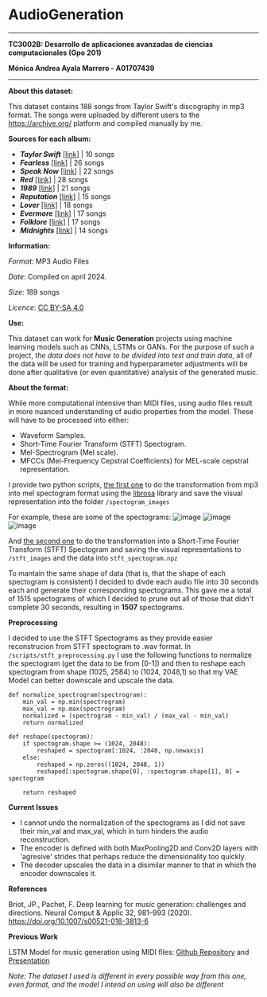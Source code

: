 # AudioGeneration
---
**TC3002B: Desarrollo de aplicaciones avanzadas de ciencias computacionales (Gpo 201)**

**Mónica Andrea Ayala Marrero - A01707439**

---
**About this dataset:**

This dataset contains 188 songs from Taylor Swift's discography in mp3 format. The songs were uploaded by different users to the https://archive.org/ platform and compiled manually by me.

**Sources for each album:**
- ***Taylor Swift*** [[link]](https://archive.org/details/cd_taylor-swift_taylor-swift/disc1/01.+Taylor+Swift+-+Tim+McGraw.flac) | 10 songs
- ***Fearless*** [[link]](https://archive.org/details/Fearless-Taylors-Version-Taylor-Swift) | 26 songs
- ***Speak Now*** [[link]](https://archive.org/details/Speak-Now-Taylors-Version-Taylor-Swift) | 22 songs
- ***Red*** [[link]](https://archive.org/details/Red-Album-Taylor-Swift-Taylors-Version) | 28 songs
- ***1989*** [[link]](https://archive.org/details/1989-taylors-version) | 21 songs
- ***Reputation*** [[link]](https://archive.org/details/reputation-cd) | 15 songs
- ***Lover*** [[link]](https://archive.org/details/lover-cd/14+Audio+Track.aiff) | 18 songs
- ***Evermore*** [[link]](https://archive.org/details/happiness_20240409) | 17 songs
- ***Folklore*** [[link]](https://archive.org/details/epiphany_20240407) | 17 songs
- ***Midnights*** [[link]](https://archive.org/details/01.-lavender-haze) | 14 songs

**Information:**

*Format*: MP3 Audio Files

*Date*: Compiled on april 2024. 

*Size*: 189 songs

*Licence*: [CC BY-SA 4.0](https://creativecommons.org/licenses/by-sa/4.0/)

**Use:**

This dataset can work for **Music Generation** projects using machine learning models such as CNNs, LSTMs or GANs. For the purpose of such a project, *the data does not have to be divided into test and train data*, all of the data will be used for training and hyperparameter adjustments will be done after qualitative (or even quantitative) analysis of the generated music.

**About the format:**

While more computational intensive than MIDI files, using audio files result in more nuanced understanding of audio properties from the model. These will have to be processed into either:
- Waveform Samples.
- Short-Time Fourier Transform (STFT) Spectogram.
- Mel-Spectrogram (Mel scale).
- MFCCs (Mel-Frequency Cepstral Coefficients) for MEL-scale cepstral representation.

I provide two python scripts, [the first one](https://github.com/monica-ayala/AudioGeneration/blob/main/scripts/mel-preprocessing.py) to do the transformation from mp3 into mel spectogram format using the [librosa](https://pypi.org/project/librosa/) library and save the visual representation into the folder ```/spectogram_images```

For example, these are some of the spectograms:
![image](https://github.com/monica-ayala/AudioGeneration/assets/75228128/d1e2afdf-b67e-4efc-872f-eafad0077241)
![image](https://github.com/monica-ayala/AudioGeneration/assets/75228128/8b28371c-c98c-4414-8531-2c40096dd3b7)
![image](https://github.com/monica-ayala/AudioGeneration/assets/75228128/045c38a6-88bf-4054-b008-ccd1bb39126e)

And [the second one](https://github.com/monica-ayala/AudioGeneration/blob/main/scripts/stft-preprocessing.py) to do the transformation into a Short-Time Fourier Transform (STFT) Spectogram and saving the visual representations to ```/stft_images``` and the data into ```stft_spectogram.npz```

To mantain the same shape of data (that is, that the shape of each spectogram is consistent) I decided to divde each audio file into 30 seconds each and generate their corresponding spectograms. This gave me a total of 1515 spectograms of which I decided to prune out all of those that didn't complete 30 seconds, resulting in **1507** spectograms.

**Preprocessing**

I decided to use the STFT Spectograms as they provide easier reconstrucion from STFT spectogram to .wav format. In ```/scripts/stft_preprocessing.py``` I use the following functions to normalize the spectogram (get the data to be from [0-1]) and then to reshape each spectogram from shape (1025, 2584) to (1024, 2048,1) so that my VAE Model can better downscale and upscale the data.

```
def normalize_spectrogram(spectrogram):
    min_val = np.min(spectrogram)
    max_val = np.max(spectrogram)
    normalized = (spectrogram - min_val) / (max_val - min_val)
    return normalized

def reshape(spectogram):
    if spectogram.shape >= (1024, 2048):
        reshaped = spectogram[:1024, :2048, np.newaxis] 
    else:
        reshaped = np.zeros((1024, 2048, 1))
        reshaped[:spectogram.shape[0], :spectogram.shape[1], 0] = spectogram

    return reshaped
```
**Current Issues**
- I cannot undo the normalization of the spectograms as I did not save their min_val and max_val, which in turn hinders the audio reconstruction.
- The encoder is defined with both MaxPooling2D and Conv2D layers with 'agresive' strides that perhaps reduce the dimensionality too quickly.
- The decoder upscales the data in a disimilar manner to that in which the encoder downscales it.

**References**

Briot, JP., Pachet, F. Deep learning for music generation: challenges and directions. Neural Comput & Applic 32, 981–993 (2020). https://doi.org/10.1007/s00521-018-3813-6

**Previous Work**

LSTM Model for music generation using MIDI files: [Github Repository](https://github.com/monica-ayala/MusicGenerator) and [Presentation](https://www.canva.com/design/DAF54orkKw4/GHiqPZIscVxblPPqpttnww/view?utm_content=DAF54orkKw4&utm_campaign=designshare&utm_medium=link&utm_source=editor)

*Note: The dataset I used is different in every possible way from this one, even format, and the model I intend on using will also be different*


